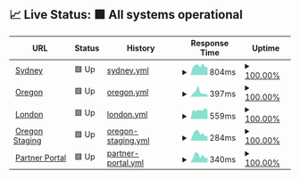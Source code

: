 ## 📈 Live Status: <!--live status--> **🟩 All systems operational**

<!--start: status pages-->
<!-- This summary is generated by Upptime (https://github.com/upptime/upptime) -->
<!-- Do not edit this manually, your changes will be overwritten -->
<!-- prettier-ignore -->
| URL | Status | History | Response Time | Uptime |
| --- | ------ | ------- | ------------- | ------ |
| <img alt="" src="https://favicons.githubusercontent.com/prod01.sydney.platformos.com" height="13"> [Sydney](https://prod01.sydney.platformos.com/_status) | 🟩 Up | [sydney.yml](https://github.com/mdyd-dev/uptime/commits/HEAD/history/sydney.yml) | <details><summary><img alt="Response time graph" src="./graphs/sydney/response-time-week.png" height="20"> 804ms</summary><br><a href="https://mdyd-dev.github.io/uptime/history/sydney"><img alt="Response time 890" src="https://img.shields.io/endpoint?url=https%3A%2F%2Fraw.githubusercontent.com%2Fmdyd-dev%2Fuptime%2FHEAD%2Fapi%2Fsydney%2Fresponse-time.json"></a><br><a href="https://mdyd-dev.github.io/uptime/history/sydney"><img alt="24-hour response time 710" src="https://img.shields.io/endpoint?url=https%3A%2F%2Fraw.githubusercontent.com%2Fmdyd-dev%2Fuptime%2FHEAD%2Fapi%2Fsydney%2Fresponse-time-day.json"></a><br><a href="https://mdyd-dev.github.io/uptime/history/sydney"><img alt="7-day response time 804" src="https://img.shields.io/endpoint?url=https%3A%2F%2Fraw.githubusercontent.com%2Fmdyd-dev%2Fuptime%2FHEAD%2Fapi%2Fsydney%2Fresponse-time-week.json"></a><br><a href="https://mdyd-dev.github.io/uptime/history/sydney"><img alt="30-day response time 866" src="https://img.shields.io/endpoint?url=https%3A%2F%2Fraw.githubusercontent.com%2Fmdyd-dev%2Fuptime%2FHEAD%2Fapi%2Fsydney%2Fresponse-time-month.json"></a><br><a href="https://mdyd-dev.github.io/uptime/history/sydney"><img alt="1-year response time 887" src="https://img.shields.io/endpoint?url=https%3A%2F%2Fraw.githubusercontent.com%2Fmdyd-dev%2Fuptime%2FHEAD%2Fapi%2Fsydney%2Fresponse-time-year.json"></a></details> | <details><summary><a href="https://mdyd-dev.github.io/uptime/history/sydney">100.00%</a></summary><a href="https://mdyd-dev.github.io/uptime/history/sydney"><img alt="All-time uptime 94.22%" src="https://img.shields.io/endpoint?url=https%3A%2F%2Fraw.githubusercontent.com%2Fmdyd-dev%2Fuptime%2FHEAD%2Fapi%2Fsydney%2Fuptime.json"></a><br><a href="https://mdyd-dev.github.io/uptime/history/sydney"><img alt="24-hour uptime 100.00%" src="https://img.shields.io/endpoint?url=https%3A%2F%2Fraw.githubusercontent.com%2Fmdyd-dev%2Fuptime%2FHEAD%2Fapi%2Fsydney%2Fuptime-day.json"></a><br><a href="https://mdyd-dev.github.io/uptime/history/sydney"><img alt="7-day uptime 100.00%" src="https://img.shields.io/endpoint?url=https%3A%2F%2Fraw.githubusercontent.com%2Fmdyd-dev%2Fuptime%2FHEAD%2Fapi%2Fsydney%2Fuptime-week.json"></a><br><a href="https://mdyd-dev.github.io/uptime/history/sydney"><img alt="30-day uptime 100.00%" src="https://img.shields.io/endpoint?url=https%3A%2F%2Fraw.githubusercontent.com%2Fmdyd-dev%2Fuptime%2FHEAD%2Fapi%2Fsydney%2Fuptime-month.json"></a><br><a href="https://mdyd-dev.github.io/uptime/history/sydney"><img alt="1-year uptime 99.98%" src="https://img.shields.io/endpoint?url=https%3A%2F%2Fraw.githubusercontent.com%2Fmdyd-dev%2Fuptime%2FHEAD%2Fapi%2Fsydney%2Fuptime-year.json"></a></details>
| <img alt="" src="https://favicons.githubusercontent.com/prod01.oregon.platform-os.com" height="13"> [Oregon](https://prod01.oregon.platform-os.com/_status) | 🟩 Up | [oregon.yml](https://github.com/mdyd-dev/uptime/commits/HEAD/history/oregon.yml) | <details><summary><img alt="Response time graph" src="./graphs/oregon/response-time-week.png" height="20"> 397ms</summary><br><a href="https://mdyd-dev.github.io/uptime/history/oregon"><img alt="Response time 529" src="https://img.shields.io/endpoint?url=https%3A%2F%2Fraw.githubusercontent.com%2Fmdyd-dev%2Fuptime%2FHEAD%2Fapi%2Foregon%2Fresponse-time.json"></a><br><a href="https://mdyd-dev.github.io/uptime/history/oregon"><img alt="24-hour response time 214" src="https://img.shields.io/endpoint?url=https%3A%2F%2Fraw.githubusercontent.com%2Fmdyd-dev%2Fuptime%2FHEAD%2Fapi%2Foregon%2Fresponse-time-day.json"></a><br><a href="https://mdyd-dev.github.io/uptime/history/oregon"><img alt="7-day response time 397" src="https://img.shields.io/endpoint?url=https%3A%2F%2Fraw.githubusercontent.com%2Fmdyd-dev%2Fuptime%2FHEAD%2Fapi%2Foregon%2Fresponse-time-week.json"></a><br><a href="https://mdyd-dev.github.io/uptime/history/oregon"><img alt="30-day response time 486" src="https://img.shields.io/endpoint?url=https%3A%2F%2Fraw.githubusercontent.com%2Fmdyd-dev%2Fuptime%2FHEAD%2Fapi%2Foregon%2Fresponse-time-month.json"></a><br><a href="https://mdyd-dev.github.io/uptime/history/oregon"><img alt="1-year response time 474" src="https://img.shields.io/endpoint?url=https%3A%2F%2Fraw.githubusercontent.com%2Fmdyd-dev%2Fuptime%2FHEAD%2Fapi%2Foregon%2Fresponse-time-year.json"></a></details> | <details><summary><a href="https://mdyd-dev.github.io/uptime/history/oregon">100.00%</a></summary><a href="https://mdyd-dev.github.io/uptime/history/oregon"><img alt="All-time uptime 94.22%" src="https://img.shields.io/endpoint?url=https%3A%2F%2Fraw.githubusercontent.com%2Fmdyd-dev%2Fuptime%2FHEAD%2Fapi%2Foregon%2Fuptime.json"></a><br><a href="https://mdyd-dev.github.io/uptime/history/oregon"><img alt="24-hour uptime 100.00%" src="https://img.shields.io/endpoint?url=https%3A%2F%2Fraw.githubusercontent.com%2Fmdyd-dev%2Fuptime%2FHEAD%2Fapi%2Foregon%2Fuptime-day.json"></a><br><a href="https://mdyd-dev.github.io/uptime/history/oregon"><img alt="7-day uptime 100.00%" src="https://img.shields.io/endpoint?url=https%3A%2F%2Fraw.githubusercontent.com%2Fmdyd-dev%2Fuptime%2FHEAD%2Fapi%2Foregon%2Fuptime-week.json"></a><br><a href="https://mdyd-dev.github.io/uptime/history/oregon"><img alt="30-day uptime 100.00%" src="https://img.shields.io/endpoint?url=https%3A%2F%2Fraw.githubusercontent.com%2Fmdyd-dev%2Fuptime%2FHEAD%2Fapi%2Foregon%2Fuptime-month.json"></a><br><a href="https://mdyd-dev.github.io/uptime/history/oregon"><img alt="1-year uptime 99.98%" src="https://img.shields.io/endpoint?url=https%3A%2F%2Fraw.githubusercontent.com%2Fmdyd-dev%2Fuptime%2FHEAD%2Fapi%2Foregon%2Fuptime-year.json"></a></details>
| <img alt="" src="https://favicons.githubusercontent.com/prod01.london.platform-os.com" height="13"> [London](https://prod01.london.platform-os.com/_status) | 🟩 Up | [london.yml](https://github.com/mdyd-dev/uptime/commits/HEAD/history/london.yml) | <details><summary><img alt="Response time graph" src="./graphs/london/response-time-week.png" height="20"> 559ms</summary><br><a href="https://mdyd-dev.github.io/uptime/history/london"><img alt="Response time 536" src="https://img.shields.io/endpoint?url=https%3A%2F%2Fraw.githubusercontent.com%2Fmdyd-dev%2Fuptime%2FHEAD%2Fapi%2Flondon%2Fresponse-time.json"></a><br><a href="https://mdyd-dev.github.io/uptime/history/london"><img alt="24-hour response time 579" src="https://img.shields.io/endpoint?url=https%3A%2F%2Fraw.githubusercontent.com%2Fmdyd-dev%2Fuptime%2FHEAD%2Fapi%2Flondon%2Fresponse-time-day.json"></a><br><a href="https://mdyd-dev.github.io/uptime/history/london"><img alt="7-day response time 559" src="https://img.shields.io/endpoint?url=https%3A%2F%2Fraw.githubusercontent.com%2Fmdyd-dev%2Fuptime%2FHEAD%2Fapi%2Flondon%2Fresponse-time-week.json"></a><br><a href="https://mdyd-dev.github.io/uptime/history/london"><img alt="30-day response time 531" src="https://img.shields.io/endpoint?url=https%3A%2F%2Fraw.githubusercontent.com%2Fmdyd-dev%2Fuptime%2FHEAD%2Fapi%2Flondon%2Fresponse-time-month.json"></a><br><a href="https://mdyd-dev.github.io/uptime/history/london"><img alt="1-year response time 563" src="https://img.shields.io/endpoint?url=https%3A%2F%2Fraw.githubusercontent.com%2Fmdyd-dev%2Fuptime%2FHEAD%2Fapi%2Flondon%2Fresponse-time-year.json"></a></details> | <details><summary><a href="https://mdyd-dev.github.io/uptime/history/london">100.00%</a></summary><a href="https://mdyd-dev.github.io/uptime/history/london"><img alt="All-time uptime 99.99%" src="https://img.shields.io/endpoint?url=https%3A%2F%2Fraw.githubusercontent.com%2Fmdyd-dev%2Fuptime%2FHEAD%2Fapi%2Flondon%2Fuptime.json"></a><br><a href="https://mdyd-dev.github.io/uptime/history/london"><img alt="24-hour uptime 100.00%" src="https://img.shields.io/endpoint?url=https%3A%2F%2Fraw.githubusercontent.com%2Fmdyd-dev%2Fuptime%2FHEAD%2Fapi%2Flondon%2Fuptime-day.json"></a><br><a href="https://mdyd-dev.github.io/uptime/history/london"><img alt="7-day uptime 100.00%" src="https://img.shields.io/endpoint?url=https%3A%2F%2Fraw.githubusercontent.com%2Fmdyd-dev%2Fuptime%2FHEAD%2Fapi%2Flondon%2Fuptime-week.json"></a><br><a href="https://mdyd-dev.github.io/uptime/history/london"><img alt="30-day uptime 100.00%" src="https://img.shields.io/endpoint?url=https%3A%2F%2Fraw.githubusercontent.com%2Fmdyd-dev%2Fuptime%2FHEAD%2Fapi%2Flondon%2Fuptime-month.json"></a><br><a href="https://mdyd-dev.github.io/uptime/history/london"><img alt="1-year uptime 99.99%" src="https://img.shields.io/endpoint?url=https%3A%2F%2Fraw.githubusercontent.com%2Fmdyd-dev%2Fuptime%2FHEAD%2Fapi%2Flondon%2Fuptime-year.json"></a></details>
| <img alt="" src="https://favicons.githubusercontent.com/staging.oregon.platformos.com" height="13"> [Oregon Staging](https://staging.oregon.platformos.com/_status) | 🟩 Up | [oregon-staging.yml](https://github.com/mdyd-dev/uptime/commits/HEAD/history/oregon-staging.yml) | <details><summary><img alt="Response time graph" src="./graphs/oregon-staging/response-time-week.png" height="20"> 284ms</summary><br><a href="https://mdyd-dev.github.io/uptime/history/oregon-staging"><img alt="Response time 368" src="https://img.shields.io/endpoint?url=https%3A%2F%2Fraw.githubusercontent.com%2Fmdyd-dev%2Fuptime%2FHEAD%2Fapi%2Foregon-staging%2Fresponse-time.json"></a><br><a href="https://mdyd-dev.github.io/uptime/history/oregon-staging"><img alt="24-hour response time 192" src="https://img.shields.io/endpoint?url=https%3A%2F%2Fraw.githubusercontent.com%2Fmdyd-dev%2Fuptime%2FHEAD%2Fapi%2Foregon-staging%2Fresponse-time-day.json"></a><br><a href="https://mdyd-dev.github.io/uptime/history/oregon-staging"><img alt="7-day response time 284" src="https://img.shields.io/endpoint?url=https%3A%2F%2Fraw.githubusercontent.com%2Fmdyd-dev%2Fuptime%2FHEAD%2Fapi%2Foregon-staging%2Fresponse-time-week.json"></a><br><a href="https://mdyd-dev.github.io/uptime/history/oregon-staging"><img alt="30-day response time 343" src="https://img.shields.io/endpoint?url=https%3A%2F%2Fraw.githubusercontent.com%2Fmdyd-dev%2Fuptime%2FHEAD%2Fapi%2Foregon-staging%2Fresponse-time-month.json"></a><br><a href="https://mdyd-dev.github.io/uptime/history/oregon-staging"><img alt="1-year response time 362" src="https://img.shields.io/endpoint?url=https%3A%2F%2Fraw.githubusercontent.com%2Fmdyd-dev%2Fuptime%2FHEAD%2Fapi%2Foregon-staging%2Fresponse-time-year.json"></a></details> | <details><summary><a href="https://mdyd-dev.github.io/uptime/history/oregon-staging">100.00%</a></summary><a href="https://mdyd-dev.github.io/uptime/history/oregon-staging"><img alt="All-time uptime 99.99%" src="https://img.shields.io/endpoint?url=https%3A%2F%2Fraw.githubusercontent.com%2Fmdyd-dev%2Fuptime%2FHEAD%2Fapi%2Foregon-staging%2Fuptime.json"></a><br><a href="https://mdyd-dev.github.io/uptime/history/oregon-staging"><img alt="24-hour uptime 100.00%" src="https://img.shields.io/endpoint?url=https%3A%2F%2Fraw.githubusercontent.com%2Fmdyd-dev%2Fuptime%2FHEAD%2Fapi%2Foregon-staging%2Fuptime-day.json"></a><br><a href="https://mdyd-dev.github.io/uptime/history/oregon-staging"><img alt="7-day uptime 100.00%" src="https://img.shields.io/endpoint?url=https%3A%2F%2Fraw.githubusercontent.com%2Fmdyd-dev%2Fuptime%2FHEAD%2Fapi%2Foregon-staging%2Fuptime-week.json"></a><br><a href="https://mdyd-dev.github.io/uptime/history/oregon-staging"><img alt="30-day uptime 100.00%" src="https://img.shields.io/endpoint?url=https%3A%2F%2Fraw.githubusercontent.com%2Fmdyd-dev%2Fuptime%2FHEAD%2Fapi%2Foregon-staging%2Fuptime-month.json"></a><br><a href="https://mdyd-dev.github.io/uptime/history/oregon-staging"><img alt="1-year uptime 99.99%" src="https://img.shields.io/endpoint?url=https%3A%2F%2Fraw.githubusercontent.com%2Fmdyd-dev%2Fuptime%2FHEAD%2Fapi%2Foregon-staging%2Fuptime-year.json"></a></details>
| <img alt="" src="https://favicons.githubusercontent.com/partners.platformos.com" height="13"> [Partner Portal](https://partners.platformos.com/) | 🟩 Up | [partner-portal.yml](https://github.com/mdyd-dev/uptime/commits/HEAD/history/partner-portal.yml) | <details><summary><img alt="Response time graph" src="./graphs/partner-portal/response-time-week.png" height="20"> 340ms</summary><br><a href="https://mdyd-dev.github.io/uptime/history/partner-portal"><img alt="Response time 448" src="https://img.shields.io/endpoint?url=https%3A%2F%2Fraw.githubusercontent.com%2Fmdyd-dev%2Fuptime%2FHEAD%2Fapi%2Fpartner-portal%2Fresponse-time.json"></a><br><a href="https://mdyd-dev.github.io/uptime/history/partner-portal"><img alt="24-hour response time 256" src="https://img.shields.io/endpoint?url=https%3A%2F%2Fraw.githubusercontent.com%2Fmdyd-dev%2Fuptime%2FHEAD%2Fapi%2Fpartner-portal%2Fresponse-time-day.json"></a><br><a href="https://mdyd-dev.github.io/uptime/history/partner-portal"><img alt="7-day response time 340" src="https://img.shields.io/endpoint?url=https%3A%2F%2Fraw.githubusercontent.com%2Fmdyd-dev%2Fuptime%2FHEAD%2Fapi%2Fpartner-portal%2Fresponse-time-week.json"></a><br><a href="https://mdyd-dev.github.io/uptime/history/partner-portal"><img alt="30-day response time 405" src="https://img.shields.io/endpoint?url=https%3A%2F%2Fraw.githubusercontent.com%2Fmdyd-dev%2Fuptime%2FHEAD%2Fapi%2Fpartner-portal%2Fresponse-time-month.json"></a><br><a href="https://mdyd-dev.github.io/uptime/history/partner-portal"><img alt="1-year response time 430" src="https://img.shields.io/endpoint?url=https%3A%2F%2Fraw.githubusercontent.com%2Fmdyd-dev%2Fuptime%2FHEAD%2Fapi%2Fpartner-portal%2Fresponse-time-year.json"></a></details> | <details><summary><a href="https://mdyd-dev.github.io/uptime/history/partner-portal">100.00%</a></summary><a href="https://mdyd-dev.github.io/uptime/history/partner-portal"><img alt="All-time uptime 100.00%" src="https://img.shields.io/endpoint?url=https%3A%2F%2Fraw.githubusercontent.com%2Fmdyd-dev%2Fuptime%2FHEAD%2Fapi%2Fpartner-portal%2Fuptime.json"></a><br><a href="https://mdyd-dev.github.io/uptime/history/partner-portal"><img alt="24-hour uptime 100.00%" src="https://img.shields.io/endpoint?url=https%3A%2F%2Fraw.githubusercontent.com%2Fmdyd-dev%2Fuptime%2FHEAD%2Fapi%2Fpartner-portal%2Fuptime-day.json"></a><br><a href="https://mdyd-dev.github.io/uptime/history/partner-portal"><img alt="7-day uptime 100.00%" src="https://img.shields.io/endpoint?url=https%3A%2F%2Fraw.githubusercontent.com%2Fmdyd-dev%2Fuptime%2FHEAD%2Fapi%2Fpartner-portal%2Fuptime-week.json"></a><br><a href="https://mdyd-dev.github.io/uptime/history/partner-portal"><img alt="30-day uptime 100.00%" src="https://img.shields.io/endpoint?url=https%3A%2F%2Fraw.githubusercontent.com%2Fmdyd-dev%2Fuptime%2FHEAD%2Fapi%2Fpartner-portal%2Fuptime-month.json"></a><br><a href="https://mdyd-dev.github.io/uptime/history/partner-portal"><img alt="1-year uptime 100.00%" src="https://img.shields.io/endpoint?url=https%3A%2F%2Fraw.githubusercontent.com%2Fmdyd-dev%2Fuptime%2FHEAD%2Fapi%2Fpartner-portal%2Fuptime-year.json"></a></details>

<!--end: status pages-->
